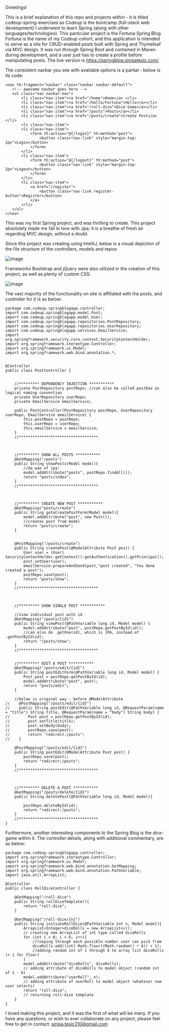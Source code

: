 Greetings!

This is a brief explanation of this repo and projects within - it is titled codeup-spring-exercises
as Codeup is the bootcamp (full-stack web development) I underwent to learn Spring (along with other
languages/technologies). This particular project is the Fortuna Spring Blog. Fortuna is the name of
my Codeup cohort, and this application is intended to serve as a site for CRUD-enabled posts built with
Spring and Thymeleaf via MVC design. It was run through Spring Boot and contained in Maven during
development, and a user just has to create a profile before manipulating posts. The live version
is https://springblog.sinisatesic.com/. 
 
The consistent navbar you see with available options is a partial - below is its code:
 
 ```
<nav th:fragment="navbar" class="navbar navbar-default">
    <!-- awesome navbar goes here -->
    <ul class="nav navbar-nav">
        <li class="nav-item"><a href="/home">Home</a> </li>
        <li class="nav-item"><a href="/hello/Fortuna">Hello</a></li>
        <li class="nav-item"><a href="/roll-dice">Dice Game</a></li>
        <li class="nav-item"><a href="/posts">Posts</a></li>
        <li class="nav-item"><a href="/posts/create">Create Post</a></li>
        <li class="nav-item">
        <li class="nav-item">
            <form th:action="@{/login}" th:method="post">
                <button class="nav-link" style="margin-top: 2px">Login</button>
            </form>
        </li>
        <li class="nav-item">
            <form th:action="@{/logout}" th:method="post">
                <button class="nav-link" style="margin-top: 2px">Logout</button>
            </form>
        </li>
        <li class="nav-item">
            <a href="/register">
                <button class="nav-link register-button">Register</button>
            </a>
        </li>
    </ul>
</nav>

```

This was my first Spring project, and was thrilling to create. This project absolutely made me fall
in love with Jpa; it is a breathe of fresh air regarding MVC design, without a doubt.

Since this project was creating using IntelliJ, below is a visual depiction of the file structure
of the controllers, models and repos:

![image](https://user-images.githubusercontent.com/56378424/85210894-82dfbd00-b309-11ea-8ce1-72194ad09836.png)

Frameworks Bootstrap and jQuery were also utilized in the creation of this project, as well as 
plenty of custom CSS:

![image](https://user-images.githubusercontent.com/56378424/85210931-db16bf00-b309-11ea-82c2-331e92a3c123.png)

The vast majority of the functionality on site is affiliated with the posts, and controller for
it is as below:

```
package com.codeup.springblogapp.controller;
import com.codeup.springblogapp.model.Post;
import com.codeup.springblogapp.model.User;
import com.codeup.springblogapp.repositories.PostRepository;
import com.codeup.springblogapp.repositories.UserRepository;
import com.codeup.springblogapp.services.EmailService;
import org.springframework.security.core.context.SecurityContextHolder;
import org.springframework.stereotype.Controller;
import org.springframework.ui.Model;
import org.springframework.web.bind.annotation.*;


@Controller
public class PostController {

    
    //********* DEPENDENCY INJECTION ***********
    private PostRepository postRepo; //can also be called postDao as logical naming convention
    private UserRepository userRepo;
    private EmailService emailService;

    public PostController(PostRepository postRepo, UserRepository userRepo, EmailService emailService) {
        this.postRepo = postRepo;
        this.userRepo = userRepo;
        this.emailService = emailService;
    }
    //***********************************



    //********* SHOW ALL POSTS ***********
    @GetMapping("/posts")
    public String showPosts(Model model){
        //da wae of jpa:
        model.addAttribute("posts", postRepo.findAll());
        return "posts/index";
    }
    //***********************************



    //********* CREATE NEW POST ***********
    @GetMapping("posts/create")
    public String gotoCreatePostForm(Model model){
        model.addAttribute("post", new Post());
        //creates post from model
        return "posts/create";
    }


    @PostMapping("/posts/create")
    public String createPost(@ModelAttribute Post post) {
        User user = (User) SecurityContextHolder.getContext().getAuthentication().getPrincipal();
        post.setUser(user);
        emailService.prepareAndSend(post,"post created", "You done created a post");
        postRepo.save(post);
        return "posts/show";
    }
    //***********************************


    
    //********* SHOW SINGLE POST ***********

    //view individual post with id
    @GetMapping("/posts/{id}")
    public String viewPost(@PathVariable long id, Model model) {
        model.addAttribute("post", postRepo.getPostById(id));
        //can also do .getOne(id), which is JPA, instead of .getPostById(id);
        return "/posts/show";
    }
    //***********************************


    //********* EDIT A POST ***********
    @GetMapping("/posts/edit/{id}")
    public String postEditForm(@PathVariable long id, Model model) {
        Post post = postRepo.getPostById(id);
        model.addAttribute("post", post);
        return "posts/edit";
    }

    //below is original way - before @ModelAttribute
//    @PostMapping("/posts/edit/{id}")
//    public String postEdit(@PathVariable long id, @RequestParam(name = "title") String title, @RequestParam(name = "body") String body) {
//        Post post = postRepo.getPostById(id);
//        post.setTitle(title);
//        post.setBody(body);
//        postRepo.save(post);
//        return "redirect:/posts";
//    }

    @PostMapping("/posts/edit/{id}")
    public String postEdit(@ModelAttribute Post post) {
        postRepo.save(post);
        return "redirect:/posts";
    }
    //***********************************

    

    //********* DELETE A POST ***********
    @GetMapping("/posts/delete/{id}")
    public String deletePost(@PathVariable long id, Model model){

        postRepo.deleteById(id);
        return "redirect:/posts";
    }
    //***********************************
}
```
Furthermore, another interesting components to the Spring Blog is the dice-game within it.
The controller details, along with additional commentary, are as below:

```
package com.codeup.springblogapp.controller;
import org.springframework.stereotype.Controller;
import org.springframework.ui.Model;
import org.springframework.web.bind.annotation.GetMapping;
import org.springframework.web.bind.annotation.PathVariable;
import java.util.ArrayList;

@Controller
public class RollDiceController {

    @GetMapping("/roll-dice")
    public String rollDiceTemplate(){
        return "roll-dice";
    }

    @GetMapping("/roll-dice/{n}")
    public String initiateRollDice(@PathVariable int n, Model model){
        ArrayList<Integer>diceRolls = new ArrayList<>();
        // creating new ArrayList of int type called diceRolls
        for (int i = 0; i < 6; i++){
            //looping through each possible number user can pick from
            diceRolls.add((int) Math.floor((Math.random() * 6)) + 1);
            //adding random int of 1 through 6 to array list diceRolls (+ 1 for floor)
        }
        model.addAttribute("diceRolls", diceRolls);
        // adding attribute of diceRolls to model object (random int of 1 - 6)
        model.addAttribute("userRoll", n);
        // adding attribute of userRoll to model object (whatever num user selects)
        return "roll-dice";
        // returning roll-dice template
    }
}
```

I loved making this project, and it was the first of what will be many. If you have any questions,
or wish to ever collaborate on any project, please feel free to get in contact: sinisa.tesic210@gmail.com




   
